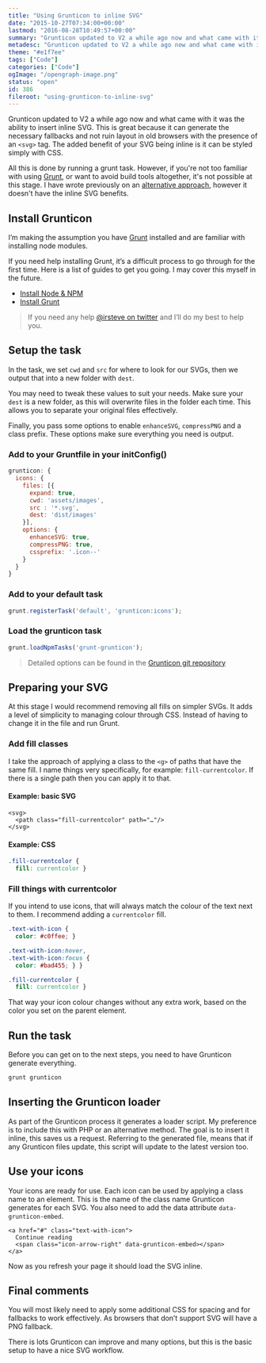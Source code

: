 ```yaml
---
title: "Using Grunticon to inline SVG"
date: "2015-10-27T07:34:00+00:00"
lastmod: "2016-08-28T10:49:57+00:00"
summary: "Grunticon updated to V2 a while ago now and what came with it was the ability to insert inline SVG. This is great because it can generate the necessary fallbacks and not ruin layout in old browsers with the presence of an <svg> tag. The main benefit of having your SVG inline is it can be easily modified with CSS.All this is done by running a grunt task. However, if you’re not too familiar with using Grunt, or want to avoid build tools altogether, it’s not possible at this stage. I have wrote previously on an alternative approach, however it doesn’t have the inline SVG benefits."
metadesc: "Grunticon updated to V2 a while ago now and what came with it was the ability to insert inline SVG. This post covers how to use it effectively."
theme: "#e1f7ee"
tags: ["Code"]
categories: ["Code"]
ogImage: "/opengraph-image.png"
status: "open"
id: 386
fileroot: "using-grunticon-to-inline-svg"
---
```


Grunticon updated to V2 a while ago now and what came with it was the ability to insert inline SVG. This is great because it can generate the necessary fallbacks and not ruin layout in old browsers with the presence of an `<svg>` tag. The added benefit of your SVG being inline is it can be styled simply with CSS.

All this is done by running a grunt task. However, if you're not too familiar with using [Grunt](http://gruntjs.com/), or want to avoid build tools altogether, it's not possible at this stage. I have wrote previously on an [alternative approach](http://iamsteve.me/blog/entry/my_svg_workflow_from_awkward_to_simple), however it doesn't have the inline SVG benefits.

## Install Grunticon
I’m making the assumption you have [Grunt](http://gruntjs.com/) installed and are familiar with installing node modules.

If you need help installing Grunt, it’s a difficult process to go through for the first time. Here is a list of guides to get you going. I may cover this myself in the future.

- [Install Node & NPM](http://blog.teamtreehouse.com/install-node-js-npm-mac)
- [Install Grunt](http://gruntjs.com/getting-started)

> If you need any help [@irsteve on twitter](https://twitter.com/irsteve) and I’ll do my best to help you.

## Setup the task
In the task, we set `cwd` and `src` for where to look for our SVGs, then we output that into a new folder with `dest`.

You may need to tweak these values to suit your needs. Make sure your `dest` is a new folder, as this will overwrite files in the folder each time. This allows you to separate your original files effectively.

Finally, you pass some options to enable `enhanceSVG`, `compressPNG` and a class prefix. These options make sure everything you need is output.

### Add to your Gruntfile in your initConfig()
```javascript
grunticon: {
  icons: {
    files: [{
      expand: true,
      cwd: 'assets/images',
      src : '*.svg',
      dest: 'dist/images'
    }],
    options: {
      enhanceSVG: true,
      compressPNG: true,
      cssprefix: '.icon--'
    }
  }
}
```

### Add to your default task
```javascript
grunt.registerTask('default', 'grunticon:icons');
```

### Load the grunticon task
```javascript
grunt.loadNpmTasks('grunt-grunticon');
```

> Detailed options can be found in the [Grunticon git repository](https://github.com/filamentgroup/grunticon)

## Preparing your SVG
At this stage I would recommend removing all fills on simpler SVGs. It adds a level of simplicity to managing colour through CSS. Instead of having to change it in the file and run Grunt.

### Add fill classes
I take the approach of applying a class to the `<g>` of paths that have the same fill. I name things very specifically, for example: `fill-currentcolor`. If there is a single path then you can apply it to that.

#### Example: basic SVG
```markup
<svg>
  <path class="fill-currentcolor" path="…"/>
</svg>
```

#### Example: CSS
```css
.fill-currentcolor {
  fill: currentcolor }
```

### Fill things with currentcolor
If you intend to use icons, that will always match the colour of the text next to them. I recommend adding a `currentcolor` fill.

```css
.text-with-icon {
  color: #c0ffee; }

.text-with-icon:hover,
.text-with-icon:focus {
  color: #bad455; } }

.fill-currentcolor {
  fill: currentcolor }
```

That way your icon colour changes without any extra work, based on the color you set on the parent element.

## Run the task
Before you can get on to the next steps, you need to have Grunticon generate everything.

```bash
grunt grunticon
```

## Inserting the Grunticon loader
As part of the Grunticon process it generates a loader script. My preference is to include this with PHP or an alternative method. The goal is to insert it inline, this saves us a request. Referring to the generated file, means that if any Grunticon files update, this script will update to the latest version too.

## Use your icons
Your icons are ready for use. Each icon can be used by applying a class name to an element. This is the name of the class name Grunticon generates for each SVG. You also need to add the data attribute `data-grunticon-embed`.

```markup
<a href="#" class="text-with-icon">
  Continue reading
  <span class="icon-arrow-right" data-grunticon-embed></span>
</a>
```

Now as you refresh your page it should load the SVG inline.

## Final comments
You will most likely need to apply some additional CSS for spacing and for fallbacks to work effectively. As browsers that don’t support SVG will have a PNG fallback.

There is lots Grunticon can improve and many options, but this is the basic setup to have a nice SVG workflow.
